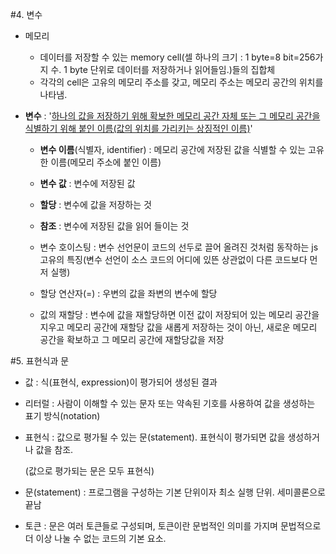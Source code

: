 #4. 변수

* 메모리

  	* 데이터를 저장할 수 있는 memory cell(셀 하나의 크기 : 1 byte=8 bit=256가지 수. 1 byte 단위로 데이터를 저장하거나 읽어들임.)들의 집합체
  	* 각각의 cell은 고유의 메모리 주소를 갖고, 메모리 주소는 메모리 공간의 위치를 나타냄.

 * **변수** : '<u>하나의 값을 저장하기 위해 확보한 메모리 공간 자체 또는 그 메모리 공간을 식별하기 위해 붙인 이름(값의 위치를 가리키는 상징적인 이름)</u>'

   	* **변수 이름**(식별자, identifier) : 메모리 공간에 저장된 값을 식별할 수 있는 고유한 이름(메모리 주소에 붙인 이름)
   	* **변수 값** : 변수에 저장된 값

   * **할당** : 변수에 값을 저장하는 것
   * **참조** : 변수에 저장된 값을 읽어 들이는 것
   * 변수 호이스팅 : 변수 선언문이 코드의 선두로 끌어 올려진 것처럼 동작하는 js 고유의 특징(변수 선언이 소스 코드의 어디에 있뜬 상관없이 다른 코드보다 먼저 실행)
   * 할당 연산자(=) : 우변의 값을 좌변의 변수에 할당
   * 값의 재할당 : 변수에 값을 재할당하면 이전 값이 저장되어 있는 메모리 공간을 지우고 메모리 공간에 재할당 값을 새롭게 저장하는 것이 아닌, 새로운 메모리 공간을 확보하고 그 메모리 공간에 재할당값을 저장

#5. 표현식과 문

* 값 : 식(표현식, expression)이 평가되어 생성된 결과

* 리터럴 : 사람이 이해할 수 있는 문자 또는 약속된 기호를 사용하여 값을 생성하는 표기 방식(notation)

* 표현식 : 값으로 평가될 수 있는 문(statement). 표현식이 평가되면 값을 생성하거나 값을 참조.

  (값으로 평가되는 문은 모두 표현식)

* 문(statement) : 프로그램을 구성하는 기본 단위이자 최소 실행 단위. 세미콜론으로 끝남
* 토큰 : 문은 여러 토큰들로 구성되며, 토큰이란 문법적인 의미를 가지며 문법적으로 더 이상 나눌 수 없는 코드의 기본 요소.